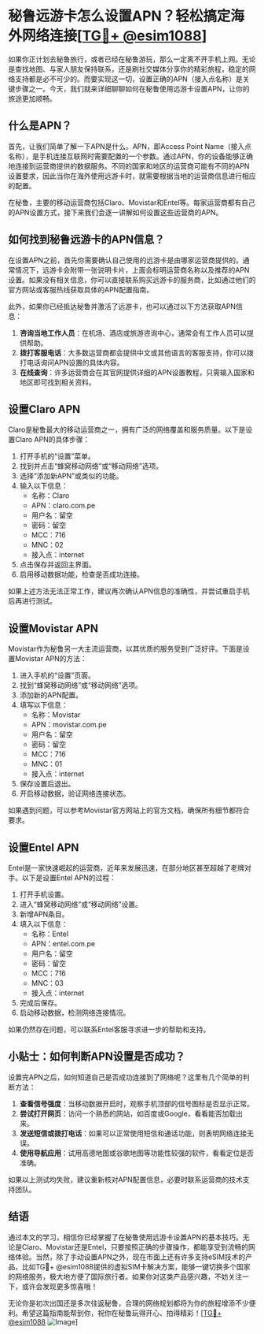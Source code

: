 # 秘鲁远游卡怎么设置APN？轻松搞定海外网络连接[[TG💪+ @esim1088](https://t.me/s/esim1088)]

如果你正计划去秘鲁旅行，或者已经在秘鲁游玩，那么一定离不开手机上网。无论是查找地图、与家人朋友保持联系，还是刷社交媒体分享你的精彩旅程，稳定的网络支持都是必不可少的。而要实现这一切，设置正确的APN（接入点名称）是关键步骤之一。今天，我们就来详细聊聊如何在秘鲁使用远游卡设置APN，让你的旅途更加顺畅。

## 什么是APN？

首先，让我们简单了解一下APN是什么。APN，即Access Point Name（接入点名称），是手机连接互联网时需要配置的一个参数。通过APN，你的设备能够正确地连接到运营商提供的数据服务。不同的国家和地区的运营商可能有不同的APN设置要求，因此当你在海外使用远游卡时，就需要根据当地的运营商信息进行相应的配置。

在秘鲁，主要的移动运营商包括Claro、Movistar和Entel等。每家运营商都有自己的APN设置方式，接下来我们会逐一讲解如何设置这些运营商的APN。

## 如何找到秘鲁远游卡的APN信息？

在设置APN之前，首先你需要确认自己使用的远游卡是由哪家运营商提供的。通常情况下，远游卡会附带一张说明卡片，上面会标明运营商名称以及推荐的APN设置。如果没有相关信息，你可以直接联系购买远游卡的服务商，比如通过他们的官方网站或客服热线获取具体的APN配置指南。

此外，如果你已经抵达秘鲁并激活了远游卡，也可以通过以下方法获取APN信息：

1. **咨询当地工作人员**：在机场、酒店或旅游咨询中心，通常会有工作人员可以提供帮助。
2. **拨打客服电话**：大多数运营商都会提供中文或其他语言的客服支持，你可以拨打电话询问APN设置的具体内容。
3. **在线查询**：许多运营商会在其官网提供详细的APN设置教程，只需输入国家和地区即可找到相关资料。

## 设置Claro APN

Claro是秘鲁最大的移动运营商之一，拥有广泛的网络覆盖和服务质量。以下是设置Claro APN的具体步骤：

1. 打开手机的“设置”菜单。
2. 找到并点击“蜂窝移动网络”或“移动网络”选项。
3. 选择“添加新APN”或类似的功能。
4. 输入以下信息：
   - 名称：Claro
   - APN：claro.com.pe
   - 用户名：留空
   - 密码：留空
   - MCC：716
   - MNC：02
   - 接入点：internet
5. 点击保存并返回主界面。
6. 启用移动数据功能，检查是否成功连接。

如果上述方法无法正常工作，建议再次确认APN信息的准确性，并尝试重启手机后再进行测试。

## 设置Movistar APN

Movistar作为秘鲁另一大主流运营商，以其优质的服务受到广泛好评。下面是设置Movistar APN的方法：

1. 进入手机的“设置”页面。
2. 找到“蜂窝移动网络”或“移动网络”选项。
3. 添加新的APN配置。
4. 填写以下信息：
   - 名称：Movistar
   - APN：movistar.com.pe
   - 用户名：留空
   - 密码：留空
   - MCC：716
   - MNC：01
   - 接入点：internet
5. 保存设置后退出。
6. 开启移动数据，验证网络连接状态。

如果遇到问题，可以参考Movistar官方网站上的官方文档，确保所有细节都符合要求。

## 设置Entel APN

Entel是一家快速崛起的运营商，近年来发展迅速，在部分地区甚至超越了老牌对手。以下是设置Entel APN的过程：

1. 打开手机设置。
2. 进入“蜂窝移动网络”或“移动网络”设置。
3. 新增APN条目。
4. 填入以下信息：
   - 名称：Entel
   - APN：entel.com.pe
   - 用户名：留空
   - 密码：留空
   - MCC：716
   - MNC：03
   - 接入点：internet
5. 完成后保存。
6. 启动移动数据，检测网络连接情况。

如果仍然存在问题，可以联系Entel客服寻求进一步的帮助和支持。

## 小贴士：如何判断APN设置是否成功？

设置完APN之后，如何知道自己是否成功连接到了网络呢？这里有几个简单的判断方法：

1. **查看信号强度**：当移动数据开启时，观察手机顶部的信号图标是否显示正常。
2. **尝试打开网页**：访问一个熟悉的网站，如百度或Google，看看能否加载出来。
3. **发送短信或拨打电话**：如果可以正常使用短信和通话功能，则表明网络连接无误。
4. **使用导航应用**：试用高德地图或谷歌地图等功能性较强的软件，看看定位是否准确。

如果以上测试均失败，建议重新核对APN配置信息，必要时联系运营商的技术支持团队。

## 结语

通过本文的学习，相信你已经掌握了在秘鲁使用远游卡设置APN的基本技巧。无论是Claro、Movistar还是Entel，只要按照正确的步骤操作，都能享受到流畅的网络体验。当然，除了手动设置APN之外，现在市面上还有许多支持eSIM技术的产品，比如TG💪+ @esim1088提供的虚拟SIM卡解决方案，能够一键切换多个国家的网络服务，极大地方便了国际旅行者。如果你对这类产品感兴趣，不妨关注一下，或许会发现更多惊喜哦！

无论你是初次出国还是多次往返秘鲁，合理的网络规划都将为你的旅程增添不少便利。希望这篇指南能帮到你，祝你在秘鲁玩得开心、拍得精彩！[[TG💪+ @esim1088](https://t.me/s/esim1088) ![Image](https://i.postimg.cc/4NQfJmqS/Snipaste-2025-05-13-00-14-12.png)]